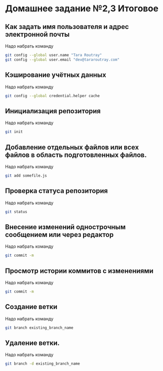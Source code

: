 # Домашнее задание №2,3 Итоговое

## Как задать имя пользователя и адрес электронной почты

Надо набрать команду
```sh
git config --global user.name "Tara Routray"
git config --global user.email "dev@tararoutray.com"
```

## Кэширование учётных данных

Надо набрать команду
```sh
git config --global credential.helper cache
```

## Инициализация репозитория
Надо набрать команду
```sh
git init
```

## Добавление отдельных файлов или всех файлов в область подготовленных файлов.
Надо набрать команду
```sh
git add somefile.js
```

## Проверка статуса репозитория
Надо набрать команду
```sh
git status
```

## Внесение изменений однострочным сообщением или через редактор
Надо набрать команду
```sh
git commit -m 
```

## Просмотр истории коммитов с изменениями
Надо набрать команду
```sh
git commit -m 
```
## Создание ветки
Надо набрать команду
```sh
git branch existing_branch_name
```

## Удаление ветки.
Надо набрать команду
```sh
git branch -d existing_branch_name
```
